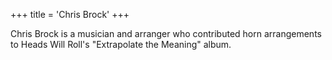 +++
title = 'Chris Brock'
+++

Chris Brock is a musician and arranger who contributed horn arrangements to Heads Will Roll's "Extrapolate the Meaning" album.

